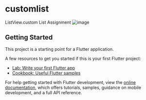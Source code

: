 # customlist

ListView.custom List Assignment
![image](https://user-images.githubusercontent.com/87460435/200155269-68dc84b8-12c7-440c-a1b0-dc7edd58baa7.png)


## Getting Started

This project is a starting point for a Flutter application.

A few resources to get you started if this is your first Flutter project:

- [Lab: Write your first Flutter app](https://docs.flutter.dev/get-started/codelab)
- [Cookbook: Useful Flutter samples](https://docs.flutter.dev/cookbook)

For help getting started with Flutter development, view the
[online documentation](https://docs.flutter.dev/), which offers tutorials,
samples, guidance on mobile development, and a full API reference.
